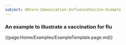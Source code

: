 ```yaml
---
subject: UKCore-Immunization-InfluenzaVaccine-Example
---
```

### An example to illustrate a vaccination for flu

{{page:Home/Examples/ExampleTemplate.page.md}}
